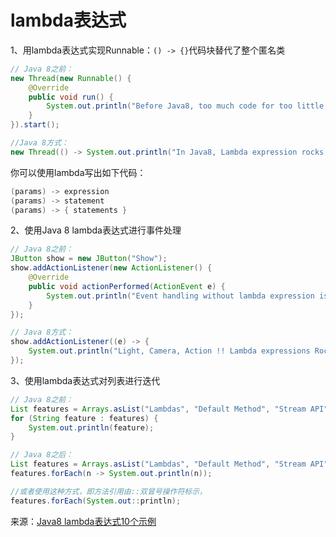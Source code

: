 # lambda表达式

1、用lambda表达式实现Runnable：`() -> {}`代码块替代了整个匿名类

```java
// Java 8之前：
new Thread(new Runnable() {
    @Override
    public void run() {
        System.out.println("Before Java8, too much code for too little to do");
    }
}).start();

//Java 8方式：
new Thread(() -> System.out.println("In Java8, Lambda expression rocks !!")).start();
```

 你可以使用lambda写出如下代码：

```java
(params) -> expression
(params) -> statement
(params) -> { statements }
```

 2、使用Java 8 lambda表达式进行事件处理

```java
// Java 8之前：
JButton show = new JButton("Show");
show.addActionListener(new ActionListener() {
    @Override
    public void actionPerformed(ActionEvent e) {
        System.out.println("Event handling without lambda expression is boring");
    }
});

// Java 8方式：
show.addActionListener((e) -> {
    System.out.println("Light, Camera, Action !! Lambda expressions Rocks");
});
```

 3、使用lambda表达式对列表进行迭代

```java
// Java 8之前：
List features = Arrays.asList("Lambdas", "Default Method", "Stream API", "Date and Time API");
for (String feature : features) {
    System.out.println(feature);
}

// Java 8之后：
List features = Arrays.asList("Lambdas", "Default Method", "Stream API", "Date and Time API");
features.forEach(n -> System.out.println(n));

//或者使用这种方式，即方法引用由::双冒号操作符标示，
features.forEach(System.out::println);
```

 

来源：[Java8 lambda表达式10个示例](http://www.importnew.com/16436.html)





